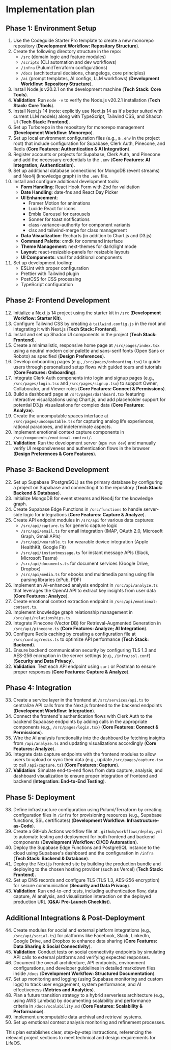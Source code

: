 # Implementation plan

## Phase 1: Environment Setup

1. Use the Codeguide Starter Pro template to create a new monorepo repository (**Development Workflow: Repository Structure**).
2. Create the following directory structure in the repo:
   - `/src` (domain logic and feature modules)
   - `/scripts` (CLI automation and dev workflows)
   - `/infra` (Pulumi/Terraform configurations)
   - `/docs` (architectural decisions, changelogs, core principles)
   - `/ai` (prompt templates, AI configs, LLM workflows)
   (**Development Workflow: Repository Structure**).
3. Install Node.js v20.2.1 on the development machine (**Tech Stack: Core Tools**).
4. **Validation**: Run `node -v` to verify the Node.js v20.2.1 installation (**Tech Stack: Core Tools**).
5. Install Next.js 14 (note: explicitly use Next.js 14 as it's better suited with current LLM models) along with TypeScript, Tailwind CSS, and Shadcn UI (**Tech Stack: Frontend**).
6. Set up Turborepo in the repository for monorepo management (**Development Workflow: Monorepo**).
7. Set up local environment configuration files (e.g., a `.env` in the project root) that include configuration for Supabase, Clerk Auth, Pinecone, and Redis (**Core Features: Authentication & AI Integration**).
8. Register accounts or projects for Supabase, Clerk Auth, and Pinecone and add the necessary credentials to the `.env` (**Core Features: AI Integration; Authentication**).
9. Set up additional database connections for MongoDB (event streams) and Neo4j (knowledge graph) in the `.env` file.
10. Install and configure additional development tools:
    - **Form Handling**: React Hook Form with Zod for validation
    - **Date Handling**: date-fns and React Day Picker
    - **UI Enhancement**: 
      - Framer Motion for animations
      - Lucide React for icons
      - Embla Carousel for carousels
      - Sonner for toast notifications
      - class-variance-authority for component variants
      - clsx and tailwind-merge for class management
    - **Data Visualization**: Recharts (in addition to Chart.js and D3.js)
    - **Command Palette**: cmdk for command interface
    - **Theme Management**: next-themes for dark/light mode
    - **Layout**: react-resizable-panels for resizable layouts
    - **UI Components**: vaul for additional components
11. Set up development tooling:
    - ESLint with proper configuration
    - Prettier with Tailwind plugin
    - PostCSS for CSS processing
    - TypeScript configuration

## Phase 2: Frontend Development

12. Initialize a Next.js 14 project using the starter kit in `/src` (**Development Workflow: Starter Kit**).
13. Configure Tailwind CSS by creating a `tailwind.config.js` in the root and integrating it with Next.js (**Tech Stack: Frontend**).
14. Install and set up Shadcn UI components in the project (**Tech Stack: Frontend**).
15. Create a minimalistic, responsive home page at `/src/pages/index.tsx` using a neutral modern color palette and sans-serif fonts (Open Sans or Roboto) as specified (**Design Preferences**).
16. Develop onboarding pages (e.g., `/src/pages/onboarding.tsx`) to guide users through personalized setup flows with guided tours and tutorials (**Core Features: Onboarding**).
17. Integrate Clerk Auth components into login and signup pages (e.g., `/src/pages/login.tsx` and `/src/pages/signup.tsx`) to support Owner, Collaborator, and Viewer roles (**Core Features: Connect & Permissions**).
18. Build a dashboard page at `/src/pages/dashboard.tsx` featuring interactive visualizations using Chart.js, and add placeholder support for potential D3.js visualizations for complex data (**Core Features: Analyze**).
19. Create the uncomputable spaces interface at `/src/pages/uncomputable.tsx` for capturing analog life experiences, rational paradoxes, and indeterminate aspects.
20. Implement emotional context capture components in `/src/components/emotional-context/`.
21. **Validation**: Run the development server (`npm run dev`) and manually verify UI responsiveness and authentication flows in the browser (**Design Preferences & Core Features**).

## Phase 3: Backend Development

22. Set up Supabase (PostgreSQL) as the primary database by configuring a project on Supabase and connecting it to the repository (**Tech Stack: Backend & Database**).
23. Initialize MongoDB for event streams and Neo4j for the knowledge graph.
24. Create Supabase Edge Functions in `/src/functions` to handle server-side logic for integrations (**Core Features: Capture & Analyze**).
25. Create API endpoint modules in `/src/api` for various data captures:
    - `/src/api/capture.ts` for generic capture logic
    - `/src/api/email.ts` for email integration (IMAP, OAuth 2.0, Microsoft Graph, Gmail APIs)
    - `/src/api/wearable.ts` for wearable device integration (Apple HealthKit, Google Fit)
    - `/src/api/instantmessage.ts` for instant message APIs (Slack, Microsoft Teams)
    - `/src/api/documents.ts` for document services (Google Drive, Dropbox)
    - `/src/api/media.ts` for ebooks and multimedia parsing using file parsing libraries (ePub, PDF)
26. Implement an AI-enhanced analysis endpoint in `/src/api/analyze.ts` that leverages the OpenAI API to extract key insights from user data (**Core Features: Analyze**).
27. Create emotional context extraction endpoint in `/src/api/emotional-context.ts`.
28. Implement knowledge graph relationship management in `/src/api/relationships.ts`.
29. Integrate Pinecone (Vector DB) for Retrieval-Augmented Generation in `/src/api/pinecone.ts` (**Core Features: Analyze; AI Integration**).
30. Configure Redis caching by creating a configuration file at `/src/config/redis.ts` to optimize API performance (**Tech Stack: Backend**).
31. Ensure backend communication security by configuring TLS 1.3 and AES-256 encryption in the server settings (e.g., `/infra/ssl.conf`) (**Security and Data Privacy**).
32. **Validation**: Test each API endpoint using `curl` or Postman to ensure proper responses (**Core Features: Capture & Analyze**).

## Phase 4: Integration

33. Create a service layer in the frontend at `/src/services/api.ts` to centralize API calls from the Next.js frontend to the backend endpoints (**Development Workflow: Integration**).
34. Connect the frontend's authentication flows with Clerk Auth to the backend Supabase endpoints by adding calls in the appropriate components (e.g., `/src/pages/login.tsx`) (**Core Features: Connect & Permissions**).
35. Wire the AI analysis functionality into the dashboard by fetching insights from `/api/analyze.ts` and updating visualizations accordingly (**Core Features: Analyze**).
36. Integrate data capture endpoints with the frontend modules to allow users to upload or sync their data (e.g., update `/src/pages/capture.tsx` to call `/api/capture.ts`) (**Core Features: Capture**).
37. **Validation**: Simulate end-to-end flows from data capture, analysis, and dashboard visualization to ensure proper integration of frontend and backend (**Integration: End-to-End Testing**).

## Phase 5: Deployment

38. Define infrastructure configuration using Pulumi/Terraform by creating configuration files in `/infra` for provisioning resources (e.g., Supabase functions, SSL certificates) (**Development Workflow: Infrastructure-as-Code**).
39. Create a GitHub Actions workflow file at `.github/workflows/deploy.yml` to automate testing and deployment for both frontend and backend components (**Development Workflow: CI/CD Automation**).
40. Deploy the Supabase Edge Functions and PostgreSQL instance to the cloud using Supabase's dashboard and the configuration in `/infra` (**Tech Stack: Backend & Database**).
41. Deploy the Next.js frontend site by building the production bundle and deploying to the chosen hosting provider (such as Vercel) (**Tech Stack: Frontend**).
42. Set up DNS records and configure TLS (TLS 1.3, AES-256 encryption) for secure communication (**Security and Data Privacy**).
43. **Validation**: Run end-to-end tests, including authentication flow, data capture, AI analysis, and visualization interaction on the deployed production URL (**Q&A: Pre-Launch Checklist**).

## Additional Integrations & Post-Deployment

44. Create modules for social and external platform integrations (e.g., `/src/api/social.ts`) for platforms like Facebook, Slack, LinkedIn, Google Drive, and Dropbox to enhance data sharing (**Core Features: Data Sharing & Social Connectivity**).
45. **Validation**: Conduct tests on social connectivity endpoints by simulating API calls to external platforms and verifying expected responses.
46. Document the overall architecture, API endpoints, environment configurations, and developer guidelines in detailed markdown files inside `/docs` (**Development Workflow: Structured Documentation**).
47. Set up monitoring and logging (using Supabase monitoring and custom logs) to track user engagement, system performance, and AI effectiveness (**Metrics and Analytics**).
48. Plan a future transition strategy to a hybrid serverless architecture (e.g., using AWS Lambda) by documenting scalability and performance criteria in `/docs/scalability.md` (**Core Features: Scalability & Performance**).
49. Implement uncomputable data archival and retrieval systems.
50. Set up emotional context analysis monitoring and refinement processes.

This plan establishes clear, step-by-step instructions, referencing the relevant project sections to meet technical and design requirements for LifeOS.